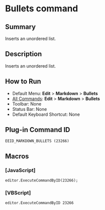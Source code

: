 # Bullets command

## Summary

Inserts an unordered list.

## Description

Inserts an unordered list.

## How to Run

- Default Menu: **Edit** \> **Markdown** \> **Bullets**
- [All Commands](../tools/all_commands): **Edit** \> **Markdown** \> **Bullets**
- Toolbar: None
- Status Bar: None
- Default Keyboard Shortcut: None

## Plug-in Command ID

```
EEID_MARKDOWN_BULLETS (23266)```

## Macros

### \[JavaScript\]

```
editor.ExecuteCommandByID(23266);
```

### \[VBScript\]

```
editor.ExecuteCommandByID 23266
```

